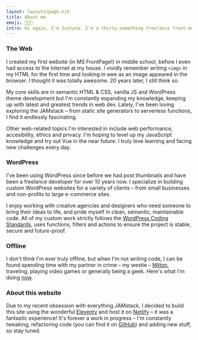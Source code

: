 ```yaml
---
layout: layouts/page.njk
title: About me
emoji: 👩🏼‍💻
intro: Hi again, I'm Justyna. I'm a thirty-something freelance front-end and WordPress developer living in 🇵🇱 Wrocław, Poland.
---
```


### The Web

I created my first website (in MS FrontPage!) in middle school, before I even had access to the Internet at my house. I vividly remember writing `<img>` in my HTML for the first time and looking in awe as an image appeared in the browser. I thought it was totally awesome. 20 years later, I still think so.

My core skills are in semantic HTML & CSS, vanilla JS and WordPress theme development but I'm constantly expanding my knowledge, keeping up with latest and greatest trends in web dev. Lately, I've been loving exploring the JAMstack – from static site generators to serverless functions, I find it endlessly fascinating.

Other web-related topics I'm interested in include web performance, accesibility, ethics and privacy. I'm hoping to level up my JavaScript knowledge and try out Vue in the near future. I truly love learning and facing new challenges every day.

### WordPress

I've been using WordPress since before we had post thumbnails and have been a freelance developer for over 10 years now. I specialize in building custom WordPress websites for a variety of clients – from small businesses and non-profits to large e-commerce sites.

I enjoy working with creative agencies and designers who need someone to bring their ideas to life, and pride myself in clean, semantic, maintainable code. All of my custom work strictly follows the [WordPress Coding Standards](https://make.wordpress.org/core/handbook/best-practices/coding-standards/), uses functions, filters and actions to ensure the project is stable, secure and future-proof.

### Offline

I don't think I'm ever truly offline, but when I'm not writing code, I can be found spending time with my partner in crime – my westie – [Milton](https://instagram.com/miltonthewestie/), traveling, playing video games or generally being a geek. Here's what I'm doing [now](/now/).

### About this website

Due to my recent obsession with everything JAMstack, I decided to build this site using the wonderful [Eleventy](https://11ty.dev) and host it on [Netlify](https://netlify.com) – it was a fantastic experience! It's forever a work in progress – I'm constantly tweaking, refactoring code (you can find it on [GitHub](https://github.com/hellojusi/jusi.codes)) and adding new stuff, so stay tuned.
